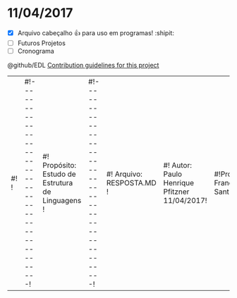 <table>
<tr>
<td>#!                                              !</td>      
<td>#!----------------------------------------------!</td>
<td>#! Propósito: Estudo de Estrutura de Linguagens !</td>
<td>#!----------------------------------------------!</td>
<td>#!  Arquivo: RESPOSTA.MD                        !</td>   
<td>#!    Autor: Paulo Henrique Pfitzner  11/04/2017!</td>
<td>#!Professor: Francisco Sant Anna                !</td>
<td>#! Revisões:                                    !</td>
<td>#!----------------------------------------------!</td>
</tr>

# 11/04/2017

<!-- RESPOSTA.md -->

- [x] Arquivo cabeçalho :+1: para uso em programas! :shipit:
- [ ] Futuros Projetos
- [ ] Cronograma

@github/EDL
[Contribution guidelines for this project](/tarefa01/RESPOSTA.md)
